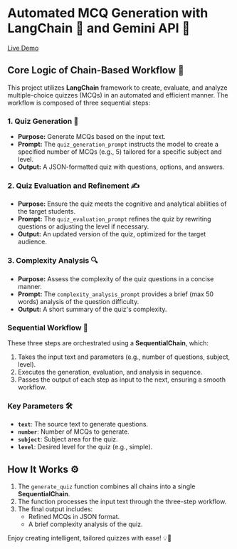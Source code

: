 # Automated MCQ Generation with LangChain 🔗 and Gemini API 🚀

[Live Demo](C:\Users\afz31\mcq_gen\assets\Live_Demo.mp4)

## Core Logic of Chain-Based Workflow 🔗
This project utilizes **LangChain** framework to create, evaluate, and analyze multiple-choice quizzes (MCQs) in an automated and efficient manner. The workflow is composed of three sequential steps:
### 1. **Quiz Generation 🧠**
- **Purpose:** Generate MCQs based on the input text.
- **Prompt:** The `quiz_generation_prompt` instructs the model to create a specified number of MCQs (e.g., 5) tailored for a specific subject and level.
- **Output:** A JSON-formatted quiz with questions, options, and answers.

### 2. **Quiz Evaluation and Refinement ✍️**
- **Purpose:** Ensure the quiz meets the cognitive and analytical abilities of the target students.
- **Prompt:** The `quiz_evaluation_prompt` refines the quiz by rewriting questions or adjusting the level if necessary.
- **Output:** An updated version of the quiz, optimized for the target audience.

### 3. **Complexity Analysis 🔍**
- **Purpose:** Assess the complexity of the quiz questions in a concise manner.
- **Prompt:** The `complexity_analysis_prompt` provides a brief (max 50 words) analysis of the question difficulty.
- **Output:** A short summary of the quiz's complexity.

### Sequential Workflow 🔄
These three steps are orchestrated using a **SequentialChain**, which:
1. Takes the input text and parameters (e.g., number of questions, subject, level).
2. Executes the generation, evaluation, and analysis in sequence.
3. Passes the output of each step as input to the next, ensuring a smooth workflow.

### Key Parameters 🛠️
- **`text`**: The source text to generate questions.
- **`number`**: Number of MCQs to generate.
- **`subject`**: Subject area for the quiz.
- **`level`**: Desired level for the quiz (e.g., simple).


## How It Works ⚙️
1. The `generate_quiz` function combines all chains into a single **SequentialChain**.
2. The function processes the input text through the three-step workflow.
3. The final output includes:
   - Refined MCQs in JSON format.
   - A brief complexity analysis of the quiz.

Enjoy creating intelligent, tailored quizzes with ease! 💡🎉